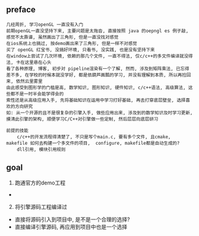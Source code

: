 
## preface
    几经周折, 学习openGL 一直没有入门 
    前期openGL一直没坚持下来, 主要问题是太拖沓, 直接按照 java 的oepngl es 例子敲, 感觉不太靠谱, 虽然画出了三角形, 但是一直没找对感觉 
    在ios系统上也搞过, 按demo画出来了三角形, 但是一样不对感觉
    买了 openGL 红宝书, 没搞好环境, 只看书, 没实践, 也是没有坚持下来
    在window上尝试了几次环境, 依赖的那几个文件, 一直不得法, 仅c/c++的多文件编译就没得法, 卡在这里悬在心头
    看了各种原理, 博客, 初步对 pipeline渲染有一个了解, 然而, 涉及到矩阵乘法, 已忘得差不多, 在学校的时候本就没学好, 都是依葫芦画瓢的学习, 并没有理解到本质, 所以再捡回来, 依然云里雾里
    由此感受到图形学的门槛是高, 数学知识, 图形知识, 硬件知识, c/c++语法, 高级算法, 这些都不是一时半会能学得会的
    索性还是从高级应用入手, 先将基础知识在运用中学习打好基础, 再去打穿底层壁垒, 选择喜欢的方向研究
    如: 从一个开源的且不是很复杂的引擎入手, 做些应用出来, 涉及到的数学知识及时学习更新, 摸清此引擎的架构, 顺便学习C/C++对引擎做一些定制, 然后层层向底层研习

    前提的技能 
        c/c++的开发流程得清楚了, 不只是写个main.c, 要有多个文件, 且cmake, makefile 如何去构建一个多文件的项目,  configure, makefile都是自动生成的? 
        dll引用, 模块引用规则
##  goal
1. 跑通官方的demo工程
- 

2. 将引擎源码工程编译过
- 直接将源码引入到项目中, 是不是一个合理的选择?
- 直接编译引擎源码, 再应用到项目中也是一个选择

    
